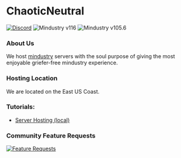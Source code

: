 # ChaoticNeutral
[![Discord](https://img.shields.io/discord/519293558599974912.svg?logo=discord)](http://cn-discord.ddns.net) ![Mindustry v116](https://img.shields.io/badge/Mindustry-v116-informational) ![Mindustry v105.6](https://img.shields.io/badge/Mindustry-v105.6-informational)

### About Us
We host [mindustry](https://anuke.itch.io/mindustry) servers with the soul purpose of giving the most enjoyable griefer-free mindustry experience.  

### Hosting Location
We are located on the East US Coast.

### Tutorials:

* [Server Hosting (local)](https://github.com/L0615T1C5-216AC-9437/ChaoticNeutral/wiki/%5BTutorial%5D-Hosting-a-Mindustry-Server-(local))

### Community Feature Requests
[![Feature Requests](https://feathub.com/L0615T1C5-216AC-9437/ChaoticNeutral?format=svg)](https://feathub.com/L0615T1C5-216AC-9437/ChaoticNeutral)
